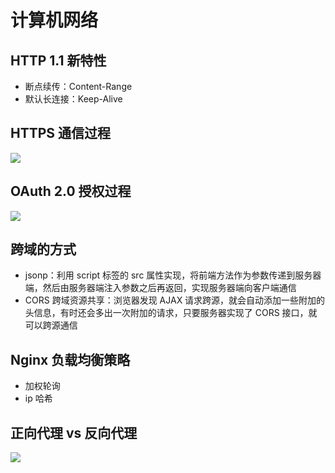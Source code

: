 # 计算机网络
## HTTP 1.1 新特性
- 断点续传：Content-Range
- 默认长连接：Keep-Alive

## HTTPS 通信过程
![](http://osbdeld5c.bkt.clouddn.com/18-4-4/94376821.jpg)

## OAuth 2.0 授权过程
![](http://osbdeld5c.bkt.clouddn.com/18-4-4/43825620.jpg)

## 跨域的方式
- jsonp：利用 script 标签的 src 属性实现，将前端方法作为参数传递到服务器端，然后由服务器端注入参数之后再返回，实现服务器端向客户端通信
- CORS 跨域资源共享：浏览器发现 AJAX 请求跨源，就会自动添加一些附加的头信息，有时还会多出一次附加的请求，只要服务器实现了 CORS 接口，就可以跨源通信

## Nginx 负载均衡策略
- 加权轮询
- ip 哈希

## 正向代理 vs 反向代理
![](http://osbdeld5c.bkt.clouddn.com/18-4-4/36341335.jpg)